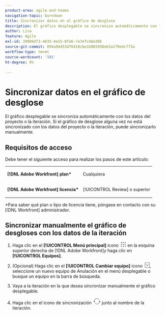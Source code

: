 ```yaml
---
product-area: agile-and-teams
navigation-topic: burndown
title: Sincronizar datos en el gráfico de desglose
description: El gráfico desplegable se sincroniza automáticamente con los datos del proyecto o la iteración. Si el gráfico de desglose alguna vez no está sincronizado con los datos del proyecto o la iteración, puede sincronizarlo manualmente.
author: Lisa
feature: Agile
exl-id: 39086d73-4835-4e15-8fa6-7a7efc48a38b
source-git-commit: 094a9d453476418cbe1b065930eb3a179e4cf73a
workflow-type: tm+mt
source-wordcount: '191'
ht-degree: 0%

---
```


# Sincronizar datos en el gráfico de desglose

El gráfico desplegable se sincroniza automáticamente con los datos del proyecto o la iteración. Si el gráfico de desglose alguna vez no está sincronizado con los datos del proyecto o la iteración, puede sincronizarlo manualmente.

## Requisitos de acceso

Debe tener el siguiente acceso para realizar los pasos de este artículo:

<table style="table-layout:auto"> 
 <col> 
 </col> 
 <col> 
 </col> 
 <tbody> 
  <tr> 
   <td role="rowheader"><strong>[!DNL Adobe Workfront] plan*</strong></td> 
   <td> <p>Cualquiera</p> </td> 
  </tr> 
  <tr> 
   <td role="rowheader"><strong>[!DNL Adobe Workfront] licencia*</strong></td> 
   <td> <p>[!UICONTROL Review] o superior</p> </td> 
  </tr> 
 </tbody> 
</table>

&#42;Para saber qué plan o tipo de licencia tiene, póngase en contacto con su [!DNL Workfront] administrador.

## Sincronizar manualmente el gráfico de desgloses con los datos de la iteración

1. Haga clic en el **[!UICONTROL Menú principal]** icono ![](assets/main-menu-icon.png) en la esquina superior derecha de [!DNL Adobe Workfront]y haga clic en **[!UICONTROL Equipos]**.

1. (Opcional) Haga clic en el **[!UICONTROL Cambiar equipo]** icono ![Icono Cambiar equipo](assets/switch-team-icon.png), seleccione un nuevo equipo de Anulación en el menú desplegable o busque un equipo en la barra de búsqueda.

1. Vaya a la iteración en la que desea sincronizar manualmente el gráfico desplegable.
1. Haga clic en el icono de sincronización ![Icono de sincronización](assets/agile-syncicon.png) junto al nombre de la iteración.
